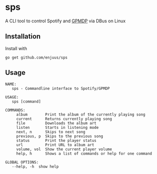 # sps

A CLI tool to control Spotify and [GPMDP](https://www.googleplaymusicdesktopplayer.com/) via DBus on Linux

## Installation

Install with

`go get github.com/enjuus/sps`

## Usage

```man
NAME:
   sps - Commandline interface to Spotify/GPMDP

USAGE:
   sps [command]

COMMANDS:
     album        Print the album of the currently playing song
     current      Returns currently playing song
     file         Downloads the album art
     listen       Starts in listening mode
     next, n      Skips to next song
     previous, p  Skips to the previous song
     status       Print the player status
     url          Print URL to album art
     volume, vol  Show the current player volume
     help, h      Shows a list of commands or help for one command

GLOBAL OPTIONS:
   --help, -h  show help
```

